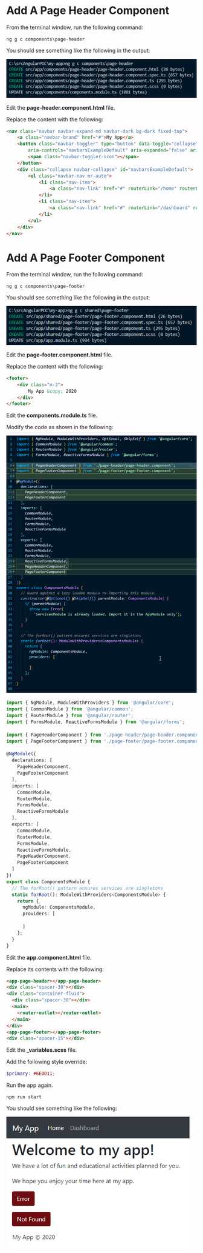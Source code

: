 # Add A Page Header Component

From the terminal window, run the following command:

```
ng g c components\page-header
```

You should see something like the following in the output:

![image.png](/.attachments/image-e1c97dcd-e5d3-4784-91da-477968cab2ad.png)

Edit the **page-header.component.html** file. 

Replace the content with the following: 

``` html
<nav class="navbar navbar-expand-md navbar-dark bg-dark fixed-top">
    <a class="navbar-brand" href="#">My App</a>
    <button class="navbar-toggler" type="button" data-toggle="collapse" data-target="#navbarsExampleDefault"
        aria-controls="navbarsExampleDefault" aria-expanded="false" aria-label="Toggle navigation">
        <span class="navbar-toggler-icon"></span>
    </button>
    <div class="collapse navbar-collapse" id="navbarsExampleDefault">
        <ul class="navbar-nav mr-auto">
            <li class="nav-item">
                <a class="nav-link" href="#" routerLink="/home" routerLinkActive="active">Home <span class="sr-only">(current)</span></a>
            </li>
            <li class="nav-item">
                <a class="nav-link" href="#" routerLink="/dashboard" routerLinkActive="active">Dashboard</a>
            </li>
        </ul>
    </div>
</nav>
```

# Add A Page Footer Component 

From the terminal window, run the following command:

```
ng g c components\page-footer
```

You should see something like the following in the output:

![image.png](/.attachments/image-51b0cebf-453e-433d-9fb0-7972597ce0ab.png)

Edit the **page-footer.component.html** file. 

Replace the content with the following:

``` html
<footer>
    <div class="m-3">
        My App &copy; 2020
    </div>
</footer>
```

Edit the **components.module.ts** file. 

Modify the code as shown in the following:

![image.png](/.attachments/image-69131688-adc1-485d-bb77-2df91ef62ec8.png)

``` typescript
import { NgModule, ModuleWithProviders } from '@angular/core';
import { CommonModule } from '@angular/common';
import { RouterModule } from '@angular/router';
import { FormsModule, ReactiveFormsModule } from '@angular/forms';

import { PageHeaderComponent } from './page-header/page-header.component';
import { PageFooterComponent } from './page-footer/page-footer.component';

@NgModule({
  declarations: [
    PageHeaderComponent,
    PageFooterComponent
  ],
  imports: [
    CommonModule,
    RouterModule,
    FormsModule,
    ReactiveFormsModule
  ],
  exports: [
    CommonModule,
    RouterModule,
    FormsModule,
    ReactiveFormsModule,
    PageHeaderComponent,
    PageFooterComponent
  ]
})
export class ComponentsModule {
  // The forRoot() pattern ensures services are singletons
  static forRoot(): ModuleWithProviders<ComponentsModule> {
    return {
      ngModule: ComponentsModule,
      providers: [

      ]
    };
  }
}
```

Edit the **app.component.html** file. 

Replace its contents with the following:

``` html
<app-page-header></app-page-header>
<div class="spacer-30"></div>
<div class="container-fluid">  
  <div class="spacer-30"></div>
  <main>
    <router-outlet></router-outlet>
  </main>
</div>
<app-page-footer></app-page-footer>
<div class="spacer-15"></div>
```

Edit the **_variables.scss** file. 

Add the following style override:

``` scss
$primary: #6E0D11; 
```

Run the app again.

```
npm run start
```

You should see something like the following:

![image.png](/.attachments/image-e3ceedd2-9388-4198-9da0-da7234b0f0cb.png)

